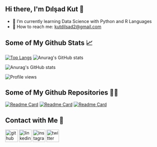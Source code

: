 ## Hi there, I'm Dılşad Kut 👋

- :palm_tree: I’m currently learning Data Science with Python and R Languages
- :email: How to reach me: kutdilsad2@gmail.com

## Some of My Github Stats :chart_with_upwards_trend:

[![Top Langs](https://github-readme-stats.vercel.app/api/top-langs/?username=dilsadkut&show_icons=true&theme=tokyonight&count_private=true)](https://github.com/anuraghazra/github-readme-stats)
![Anurag's GitHub stats](https://github-readme-stats.vercel.app/api?username=dilsadkut&show_icons=true&theme=tokyonight&count_private=true)

![Anurag's GitHub stats](https://github-readme-stats.vercel.app/api?username=anuraghazra&count_private=true)

![Profile views](https://komarev.com/ghpvc/?username=dilsadkut&color=blue)

## Some of My Github Repositories 👨‍💻

[![Readme Card](https://github-readme-stats.vercel.app/api/pin/?username=dilsadkut&repo=PythonBasics&show_icons=true&theme=tokyonight)](https://github.com/anuraghazra/github-readme-stats)
[![Readme Card](https://github-readme-stats.vercel.app/api/pin/?username=dilsadkut&repo=PythonTraining&show_icons=true&theme=tokyonight)](https://github.com/anuraghazra/github-readme-stats)
[![Readme Card](https://github-readme-stats.vercel.app/api/pin/?username=dilsadkut&repo=PythonWorkshop&show_icons=true&theme=tokyonight)](https://github.com/anuraghazra/github-readme-stats)

## Contact with Me :speech_balloon:

[<img src='https://cdn.jsdelivr.net/npm/simple-icons@3.0.1/icons/github.svg' alt='github' height='40'>](https://github.com/dilsadkut)  [<img src='https://cdn.jsdelivr.net/npm/simple-icons@3.0.1/icons/linkedin.svg' alt='linkedin' height='40'>](https://www.linkedin.com/in/dilsadkut/)  [<img src='https://cdn.jsdelivr.net/npm/simple-icons@3.0.1/icons/instagram.svg' alt='instagram' height='40'>](https://www.instagram.com/dilsadkut/)  [<img src='https://cdn.jsdelivr.net/npm/simple-icons@3.0.1/icons/twitter.svg' alt='twitter' height='40'>](https://twitter.com/dilsadkut)  

